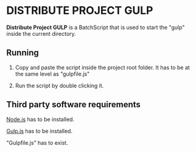 # DISTRIBUTE PROJECT GULP

**Distribute Project GULP** is a BatchScript that is used to start the "gulp" inside the current directory.

## Running

1. Copy and paste the script inside the project root folder. It has to be at the same level as "gulpfile.js"

2. Run the script by double clicking it.

## Third party software requirements

[Node.js](https://nodejs.org/en/) has to be installed.

[Gulp.js](https://gulpjs.com/) has to be installed.

"Gulpfile.js" has to exist.